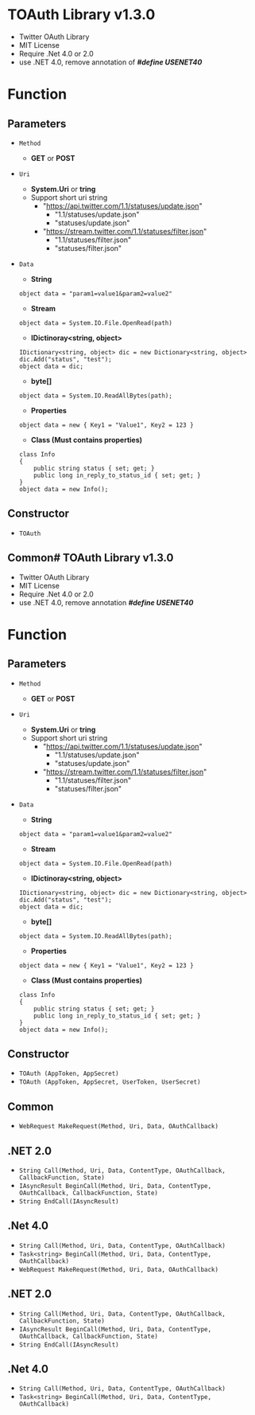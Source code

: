 # TOAuth Library v1.3.0
* Twitter OAuth Library
* MIT License
* Require .Net 4.0 or 2.0
* use .NET 4.0, remove annotation of ***#define USENET40***

# Function
## Parameters
  * `Method`
    * **GET** or **POST**
  * `Uri`
    * **System.Uri** or **tring**
    * Support short uri string
      * "https://api.twitter.com/1.1/statuses/update.json"
        * "1.1/statuses/update.json"
        * "statuses/update.json"
      * "https://stream.twitter.com/1.1/statuses/filter.json"
        * "1.1/statuses/filter.json"
        * "statuses/filter.json"
  * `Data`
    * **String**
    ```
    object data = "param1=value1&param2=value2"
    ```

    * **Stream**
    ```
    object data = System.IO.File.OpenRead(path)
    ```

    * **IDictinoray<string, object>**
     ```
     IDictionary<string, object> dic = new Dictionary<string, object>
     dic.Add("status", "test");
     object data = dic;
     ```

    * **byte[]**
    ```
    object data = System.IO.ReadAllBytes(path);
    ```

    * **Properties**
    ```
    object data = new { Key1 = "Value1", Key2 = 123 }
    ```

    * **Class (Must contains properties)**
    ```
    class Info
    {
        public string status { set; get; }
        public long in_reply_to_status_id { set; get; }
    }
    object data = new Info();
	```

## Constructor
* `TOAuth `

## Common# TOAuth Library v1.3.0
* Twitter OAuth Library
* MIT License
* Require .Net 4.0 or 2.0
* use .NET 4.0, remove annotation ***#define USENET40***

# Function
## Parameters
  * `Method`
    * **GET** or **POST**
  * `Uri`
    * **System.Uri** or **tring**
    * Support short uri string
      * "https://api.twitter.com/1.1/statuses/update.json"
        * "1.1/statuses/update.json"
        * "statuses/update.json"
      * "https://stream.twitter.com/1.1/statuses/filter.json"
        * "1.1/statuses/filter.json"
        * "statuses/filter.json"
  * `Data`
    * **String**
    ```
    object data = "param1=value1&param2=value2"
    ```

    * **Stream**
    ```
    object data = System.IO.File.OpenRead(path)
    ```

    * **IDictinoray<string, object>**
     ```
     IDictionary<string, object> dic = new Dictionary<string, object>
     dic.Add("status", "test");
     object data = dic;
     ```

    * **byte[]**
    ```
    object data = System.IO.ReadAllBytes(path);
    ```

    * **Properties**
    ```
    object data = new { Key1 = "Value1", Key2 = 123 }
    ```

    * **Class (Must contains properties)**
    ```
    class Info
    {
        public string status { set; get; }
        public long in_reply_to_status_id { set; get; }
    }
    object data = new Info();
	```

## Constructor
* `TOAuth (AppToken, AppSecret)`
* `TOAuth (AppToken, AppSecret, UserToken, UserSecret)`

## Common
* `WebRequest MakeRequest(Method, Uri, Data, OAuthCallback)`

## .NET 2.0
* `String Call(Method, Uri, Data, ContentType, OAuthCallback, CallbackFunction, State)`
* `IAsyncResult BeginCall(Method, Uri, Data, ContentType, OAuthCallback, CallbackFunction, State)`
* `String EndCall(IAsyncResult)`

## .Net 4.0
* `String Call(Method, Uri, Data, ContentType, OAuthCallback)`
* `Task<string> BeginCall(Method, Uri, Data, ContentType, OAuthCallback)`
* `WebRequest MakeRequest(Method, Uri, Data, OAuthCallback)`

## .NET 2.0
* `String Call(Method, Uri, Data, ContentType, OAuthCallback, CallbackFunction, State)`
* `IAsyncResult BeginCall(Method, Uri, Data, ContentType, OAuthCallback, CallbackFunction, State)`
* `String EndCall(IAsyncResult)`

## .Net 4.0
* `String Call(Method, Uri, Data, ContentType, OAuthCallback)`
* `Task<string> BeginCall(Method, Uri, Data, ContentType, OAuthCallback)`
